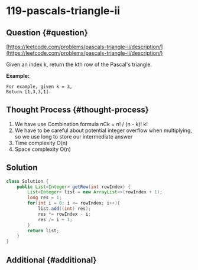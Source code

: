 # 119-pascals-triangle-ii

## Question {#question}

[https://leetcode.com/problems/pascals-triangle-ii/description/](https://leetcode.com/problems/pascals-triangle-ii/description/)

Given an index k, return the kth row of the Pascal's triangle.

**Example:**

```text
For example, given k = 3,
Return [1,3,3,1].
```

## Thought Process {#thought-process}

1. We have use Combination formula nCk = n! / \(n - k\)! k!
2. We have to be careful about potential integer overflow when multiplying, so we use long to store our intermediate answer
3. Time complexity O\(n\)
4. Space complexity O\(n\)

## Solution

```java
class Solution {
    public List<Integer> getRow(int rowIndex) {
        List<Integer> list = new ArrayList<>(rowIndex + 1);
        long res = 1;
        for(int i = 0; i <= rowIndex; i++){
            list.add((int) res);
            res *= rowIndex - i;
            res /= i + 1;
        }
        return list;
    }
}
```

## Additional {#additional}


